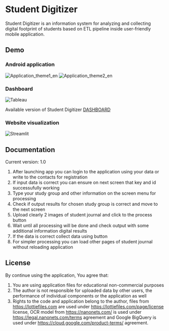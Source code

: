 # Student Digitizer
Student Digitizer is an information system for analyzing and collecting digital footprint of students based on ETL pipeline inside user-friendly mobile application.

## Demo
### Android application

![Application_theme1_en](https://user-images.githubusercontent.com/44023937/159205354-20ca9a34-000a-419d-bbca-e0980b1ff8a1.gif)
![Application_theme2_en](https://user-images.githubusercontent.com/44023937/159205369-63c4e6fd-527f-436b-b1ce-c34bcaccad80.gif)

### Dashboard
![Tableau](https://user-images.githubusercontent.com/44023937/159197856-71ce4c09-d7ee-4b51-bd1e-d7d0031a0337.gif)

Available version of Student Digitizer [DASHBOARD](https://public.tableau.com/app/profile/dmitry.moskalev/viz/StudentDigitizer/Dashboard_1)

### Website visualization
![Streamlit](https://user-images.githubusercontent.com/44023937/159197920-d9bf154c-b808-4b05-821f-0c6d0179ccf9.gif)


## Documentation
Current version: 1.0

1. After launching app you can login to the application using your data or write to the contacts for registration
2. If input data is correct you can ensure on next screen that key and id successufully working
3. Type your study group and other information on the screen menu for processing
4. Check if output results for chosen study group is correct and move to the next screen
5. Upload clearly 2 images of student journal and click to the process button
6. Wait until all processing will be done and check output with some additional information digital results
7. If the data is correct collect data using button
8. For simpler processing you can load other pages of student journal without reloading application

## License
By continue using the application, You agree that:
1. You are using application files for educational non-commercial purposes
2. The author is not responsible for uploaded data by other users, the performance of individual components or the application as well
3. Rights to the code and application belong to the author, files from https://lottiefiles.com are used under https://lottiefiles.com/page/license license, OCR model from https://nanonets.com/ is used under https://legal.nanonets.com/terms agreement and Google BigQuery is used under https://cloud.google.com/product-terms/ agreement.
